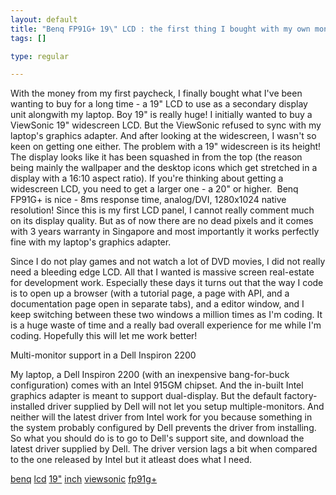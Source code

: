 ```yaml
--- 
layout: default
title: "Benq FP91G+ 19\" LCD : the first thing I bought with my own money!"
tags: []

type: regular

---
```

With the money from my first paycheck, I finally bought what I've been wanting to buy for a long time - a 19" LCD to use as a secondary display unit alongwith my laptop. Boy 19" is really huge! I initially wanted to buy a ViewSonic 19" widescreen LCD. But the ViewSonic refused to sync with my laptop's graphics adapter. And after looking at the widescreen, I wasn't so keen on getting one either. The problem with a 19" widescreen is its height! The display looks like it has been squashed in from the top (the reason being mainly the wallpaper and the desktop icons which get stretched in a display with a 16:10 aspect ratio). If you're thinking about getting a widescreen LCD, you need to get a larger one - a 20" or higher.
<a href="http://photos1.blogger.com/blogger/5910/574/1600/mylcd.jpg"><img src="http://photos1.blogger.com/blogger/5910/574/320/mylcd.jpg" alt="" border="0" /></a>
Benq FP91G+ is nice - 8ms response time, analog/DVI, 1280x1024 native resolution! Since this is my first LCD panel, I cannot really comment much on its display quality. But as of now there are no dead pixels and it comes with 3 years warranty in Singapore and most importantly it works perfectly fine with my laptop's graphics adapter.

Since I do not play games and not watch a lot of DVD movies, I did not really need a bleeding edge LCD. All that I wanted is massive screen real-estate for development work. Especially these days it turns out that the way I code is to open up a browser (with a tutorial page, a page with API, and a documentation page open in separate tabs), and a editor window, and I keep switching between these two windows a million times as I'm coding. It is a huge waste of time and a really bad overall experience for me while I'm coding. Hopefully this will let me work better!

Multi-monitor support in a Dell Inspiron 2200

My laptop, a Dell Inspiron 2200 (with an inexpensive bang-for-buck configuration) comes with an Intel 915GM chipset. And the in-built Intel graphics adapter is meant to support dual-display. But the default factory-installed driver supplied by Dell will not let you setup multiple-monitors. And neither will the latest driver from Intel work for you because something in the system probably configured by Dell prevents the driver from installing. So what you should do is to go to Dell's support site, and download the latest driver supplied by Dell. The driver version lags a bit when compared to the one released by Intel but it atleast does what I need.

<a href="http://technorati.com/tag/benq" rel="tag">benq</a> <a href="http://technorati.com/tag/lcd" rel="tag">lcd</a> <a href="http://technorati.com/tag/19" rel="tag">19"</a> <a href="http://technorati.com/tag/inch" rel="tag">inch</a> <a href="http://technorati.com/tag/viewsonic" rel="tag">viewsonic</a> <a href="http://technorati.com/tag/fp91g+" rel="tag">fp91g+</a>
